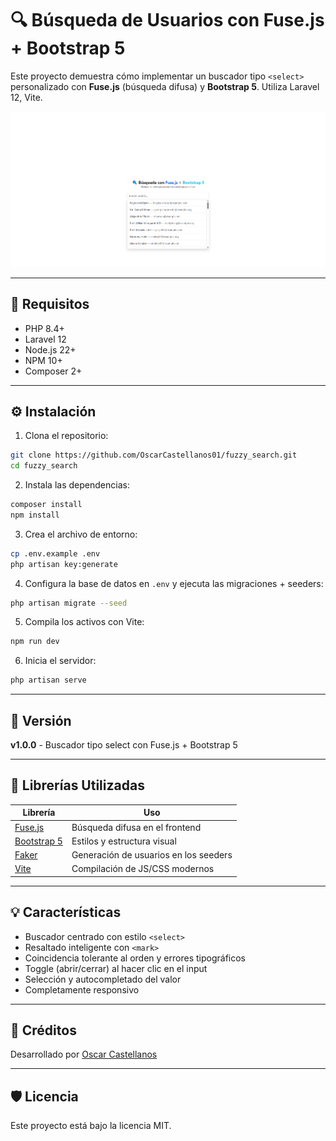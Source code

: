 # 🔍 Búsqueda de Usuarios con Fuse.js + Bootstrap 5

Este proyecto demuestra cómo implementar un buscador tipo `<select>` personalizado con **Fuse.js** (búsqueda difusa) y **Bootstrap 5**. Utiliza Laravel 12, Vite.

![Vista previa del componente](/public/src/img/preview.png)

---

## 🚧 Requisitos

- PHP 8.4+
- Laravel 12
- Node.js 22+
- NPM 10+
- Composer 2+

---

## ⚙️ Instalación

1. Clona el repositorio:

```bash
git clone https://github.com/OscarCastellanos01/fuzzy_search.git
cd fuzzy_search
```

2. Instala las dependencias:

```bash
composer install
npm install
```

3. Crea el archivo de entorno:

```bash
cp .env.example .env
php artisan key:generate
```

4. Configura la base de datos en `.env` y ejecuta las migraciones + seeders:

```bash
php artisan migrate --seed
```

5. Compila los activos con Vite:

```bash
npm run dev
```

6. Inicia el servidor:

```bash
php artisan serve
```

---

## 📆 Versión

**v1.0.0** - Buscador tipo select con Fuse.js + Bootstrap 5

---

## 📆 Librerías Utilizadas

| Librería    | Uso                              |
|-------------|----------------------------------|
| [Fuse.js](https://fusejs.io) | Búsqueda difusa en el frontend |
| [Bootstrap 5](https://getbootstrap.com) | Estilos y estructura visual |
| [Faker](https://fakerphp.github.io/) | Generación de usuarios en los seeders |
| [Vite](https://vite.dev/) | Compilación de JS/CSS modernos |

---

## 💡 Características

- Buscador centrado con estilo `<select>`
- Resaltado inteligente con `<mark>`
- Coincidencia tolerante al orden y errores tipográficos
- Toggle (abrir/cerrar) al hacer clic en el input
- Selección y autocompletado del valor
- Completamente responsivo

---

## 🙌 Créditos

Desarrollado por [Oscar Castellanos](https://github.com/OscarCastellanos01)

---

## 🛡️ Licencia

Este proyecto está bajo la licencia MIT.

